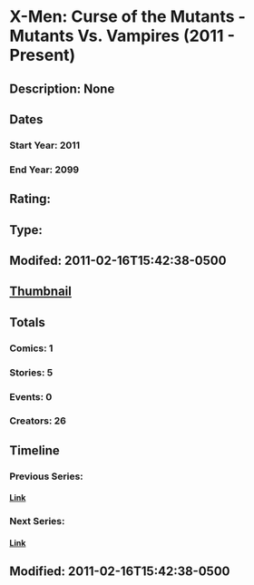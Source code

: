 # X-Men: Curse of the Mutants - Mutants Vs. Vampires (2011 - Present)
## Description: None
## Dates
### Start Year: 2011
### End Year: 2099
## Rating: 
## Type: 
## Modifed: 2011-02-16T15:42:38-0500
## [Thumbnail](http://i.annihil.us/u/prod/marvel/i/mg/b/40/image_not_available.jpg)
## Totals
### Comics: 1
### Stories: 5
### Events: 0
### Creators: 26
## Timeline
### Previous Series: 
#### [Link]()
### Next Series: 
#### [Link]()
## Modified: 2011-02-16T15:42:38-0500